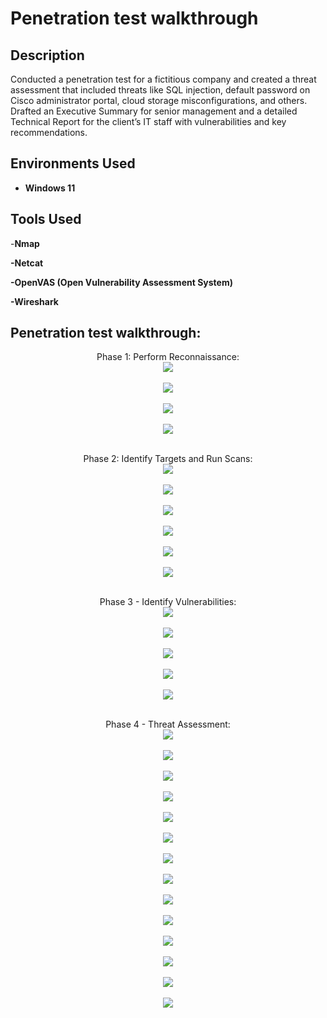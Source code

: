 <h1>Penetration test walkthrough</h1>


<h2>Description</h2>
Conducted a penetration test for a fictitious company and created a threat assessment that included threats like SQL injection, default password on Cisco administrator portal, cloud storage misconfigurations, and others. Drafted an Executive Summary for senior management and a detailed Technical Report for the client’s IT staff with vulnerabilities and key recommendations.
<br />


<h2>Environments Used </h2>

- <b>Windows 11</b>

<h2>Tools Used </h2>
-<b>Nmap</b>

<b>-Netcat</b>

<b>-OpenVAS (Open Vulnerability Assessment System)
</b>

<b>-Wireshark</b>

<h2>Penetration test walkthrough:</h2>

<p align="center">
Phase 1: Perform Reconnaissance: <br/>
<img src="https://i.imgur.com/PyabEi0.png"/>
<br />
<br />
<img src="https://i.imgur.com/ARibMok.png"/>
<br />
<br />
<img src="https://i.imgur.com/Z0rKIVq.png"/>
<br />
<br />
<img src="https://i.imgur.com/xk0lGIw.png"/>
<br />
<br />

<p align="center">
Phase 2: Identify Targets and Run Scans: <br/>
<img src="https://i.imgur.com/TfOpI11.png"/>
<br />
<br />
<img src="https://i.imgur.com/iTUx4iH.png"/>
<br />
<br />
<img src="https://i.imgur.com/g0alAgY.png"/>
<br />
<br />
<img src="https://i.imgur.com/ylXSr1z.png"/>
<br />
<br />
<img src="https://i.imgur.com/shkeDE3.png"/>
<br />
<br />
<img src="https://i.imgur.com/tugNE4v.png"/>
<br />
<br />
<p align="center">
Phase 3 - Identify Vulnerabilities: <br/>

<img src="https://i.imgur.com/eLjDu5V.png"/>
<br />
<br />
<img src="https://i.imgur.com/xXLyquu.png"/>
<br />
<br />
<img src="https://i.imgur.com/Dw2vyTD.png"/>
<br />
<br />
<img src="https://i.imgur.com/flKGGdW.png"/>
<br />
<br />
<img src="https://i.imgur.com/XFjGR61.png"/>
<br />
<br />
<p align="center">
Phase 4 - Threat Assessment: <br/>

<img src="https://i.imgur.com/GMC8QAf.png"/>
<br />
<br />
<img src="https://i.imgur.com/MAcJ8P2.png"/>
<br />
<br />
<img src="https://i.imgur.com/fA90lQw.png"/>
<br />
<br />
<img src="https://i.imgur.com/t5hpUsu.png"/>
<br />
<br />
<img src="https://i.imgur.com/ZL0fOlN.png"/>
<br />
<br />
<img src="https://i.imgur.com/GZMF2s3.png"/>
<br />
<br />
<img src="https://i.imgur.com/tPkXnEv.png"/>
<br />
<br />
<img src="https://i.imgur.com/G5cpqnb.png"/>
<br />
<br />
<img src="https://i.imgur.com/CPh4hdh.png"/>
<br />
<br />
<img src="https://i.imgur.com/fgiynpc.png"/>
<br />
<br />
<img src="https://i.imgur.com/ZOa3RhC.png"/>
<br />
<br />
<img src="https://i.imgur.com/mQDkSvo.png"/>
<br />
<br />
<img src="https://i.imgur.com/KrffO1B.png"/>
<br />
<br />
<img src="https://i.imgur.com/dn8VgvE.png"/>
<br />
<br />


<!--
 ```diff
- text in red
+ text in green
! text in orange
# text in gray
@@ text in purple (and bold)@@
```
--!>
